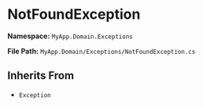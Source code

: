 # NotFoundException

**Namespace:** `MyApp.Domain.Exceptions`

**File Path:** `MyApp.Domain/Exceptions/NotFoundException.cs`

## Inherits From

- `Exception`

